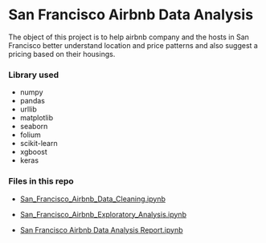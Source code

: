 # San Francisco Airbnb Data Analysis

The object of this project is to help airbnb company and the hosts in San Francisco better understand location and price patterns and also suggest a pricing based on their housings.

### Library used
- numpy
- pandas
- urllib
- matplotlib
- seaborn
- folium
- scikit-learn
- xgboost
- keras

### Files in this repo

- [San_Francisco_Airbnb_Data_Cleaning.ipynb](https://github.com/carterjin/Capstion-Project-San-Francisco-Airbnb-Data-Analysis-and-Machine-Learning-Price-Prediction/blob/master/San_Francisco_Airbnb_Data_Cleaning.ipynb)

- [San_Francisco_Airbnb_Exploratory_Analysis.ipynb](https://github.com/carterjin/Capstion-Project-San-Francisco-Airbnb-Data-Analysis-and-Machine-Learning-Price-Prediction/blob/master/San_Francisco_Airbnb_Exploratory_Analysis.ipynb)

- [San Francisco Airbnb Data Analysis Report.ipynb](https://github.com/carterjin/Capstion-Project-San-Francisco-Airbnb-Data-Analysis-and-Machine-Learning-Price-Prediction/blob/master/San%20Francisco%20Airbnb%20Data%20Analysis%20Report.ipynb)
